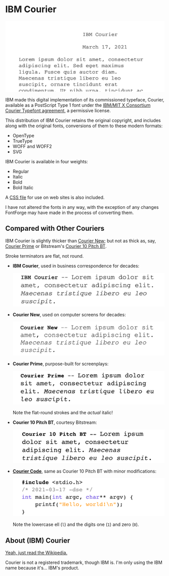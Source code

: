 # IBM Courier

![IBM Courier](images/ibm-courier.png)

IBM made this digital implementation of its commissioned typeface,
Courier, available as a PostScript Type 1 font under the [IBM/MIT X
Consortium Courier Typefont agreement](COPYRIGHT), a permissive
license.

This distribution of IBM Courier retains the original copyright, and
includes along with the original fonts, conversions of them to these
modern formats:

-   OpenType
-   TrueType
-   WOFF and WOFF2
-   SVG

IBM Courier is available in four weights:

-   Regular
-   Italic
-   Bold
-   Bold Italic

A [CSS file](fonts/IBM-Courier.css) for use on web sites is also
included.

I have not altered the fonts in any way, with the exception of any
changes FontForge may have made in the process of converting them.

## Compared with Other Couriers

IBM Courier is slightly thicker than [Courier
New](https://www.myfonts.com/fonts/mti/courier-new/); but not as thick
as, say, [Courier Prime](https://quoteunquoteapps.com/courierprime/)
or Bitstream's [Courier 10 Pitch
BT](https://www.myfonts.com/fonts/bitstream/courier-10-pitch/).

Stroke terminators are flat, not round.

-   **IBM Courier**, used in business correspondence for decades:

    ![IBM Courier](images/compare-ibm-courier.png)

-   **Courier New**, used on computer screens for decades:

    ![Courier New](images/compare-courier-new.png)

-   **Courier Prime**, purpose-built for screenplays:

    ![Courier Prime](images/compare-courier-prime.png)
    
    Note the flat-round strokes and the *actual* italic!

-   **Courier 10 Pitch BT**, courtesy Bitstream:

    ![Courier 10 Pitch BT](images/compare-courier-10-pitch-bt.png)

-   [**Courier Code**](https://fontlibrary.org/en/font/courier-code),
    same as Courier 10 Pitch BT with minor modifications:

    ![Courier Code](images/compare-courier-code.png)
    
    Note the lowercase ell (`l`) and the digits one (`1`) and zero (`0`).

## About (IBM) Courier

[Yeah, just read the Wikipedia.](https://en.wikipedia.org/wiki/Courier_%28typeface%29)

Courier is not a registered trademark, though IBM is.  I'm only using
the IBM name because it's... IBM's product.
